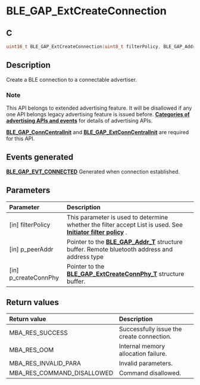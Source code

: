 # BLE_GAP_ExtCreateConnection

## C

```c
uint16_t BLE_GAP_ExtCreateConnection(uint8_t filterPolicy, BLE_GAP_Addr_T *p_peerAddr, BLE_GAP_ExtCreateConnPhy_T *p_createConnPhy);
```

## Description

Create a BLE connection to a connectable advertiser.

### Note

This API belongs to extended advertising feature. It will be disallowed if any one API belongs legacy advertising feature is issued before. **[Categories of advertising APIs and events](GUID-6250C306-2D62-4631-A4F9-616BBCCC48AC.md)** for details of advertising APIs.

**[BLE_GAP_ConnCentralInit](GUID-981AAE26-0FF5-4B8A-A64E-C9F81959B9FE.md)** and **[BLE_GAP_ExtConnCentralInit](GUID-1D93B356-4D00-4B85-8531-B18964792C05.md)** are required for this API.

## Events generated

**[BLE_GAP_EVT_CONNECTED](GUID-ADCFB5AA-F06E-4ED9-9227-592A5CE40F39.md)** Generated when connection established.

## Parameters

|Parameter|Description|
|:---|:---|
|\[in\] filterPolicy|This parameter is used to determine whether the filter accept List is used. See **[Initiator filter policy](GUID-11B15DBE-8783-4F2E-A56D-A2D55D359AB9.md)** .|
|\[in\] p_peerAddr|Pointer to the **[BLE_GAP_Addr_T](GUID-5B71FDB5-5345-4BCD-B102-6A5B5A06D284.md)** structure buffer. Remote bluetooth address and address type|
|\[in\] p_createConnPhy|Pointer to the **[BLE_GAP_ExtCreateConnPhy_T](GUID-A8BACB10-45B1-41BF-A1CC-7B530793C8EE.md)** structure buffer.|

## Return values

|Return value|Description|
|:---|:---|
MBA_RES_SUCCESS|Successfully issue the create connection.|
MBA_RES_OOM|Internal memory allocation failure.|
MBA_RES_INVALID_PARA|Invalid parameters.|
MBA_RES_COMMAND_DISALLOWED|Command disallowed.|
